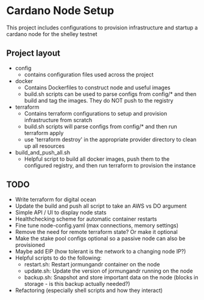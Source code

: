 # Cardano Node Setup

This project includes configurations to provision infrastructure and startup a cardano node for the shelley testnet

## Project layout
* config
  - contains configuration files used across the project
* docker
  - Contains Dockerfiles to construct node and useful images
  - build.sh scripts can be used to parse configs from config/* and then build and tag the images. They do NOT push to the registry
* terraform
  - Contains terraform configurations to setup and provision infrastructure from scratch
  - build.sh scripts will parse configs from config/* and then run terraform apply
  - use 'terraform destroy' in the appropriate provider directory to clean up all resources
* build_and_push_all.sh
  - Helpful script to build all docker images, push them to the configured registry, and then run terraform to provision the instance

## TODO
* Write terraform for digital ocean
* Update the build and push all script to take an AWS vs DO argument
* Simple API / UI to display node stats
* Healthchecking scheme for automatic container restarts
* Fine tune node-config.yaml (max connections, memory settings)
* Remove the need for remote terraform state? Or make it optional
* Make the stake pool configs optional so a passive node can also be provisioned
* Maybe add EIP (how tolerant is the network to a changing node IP?)
* Helpful scripts to do the following:
  - restart.sh: Restart jormungandr container on the node
  - update.sh: Update the version of jormungandr running on the node
  - backup.sh: Snapshot and store important data on the node (blocks in storage - is this backup actually needed?)
* Refactoring (especially shell scripts and how they interact)
